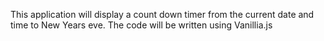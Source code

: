 This application will display a count down timer from the current date and time to New Years eve.
The code will be written using Vanillia.js
